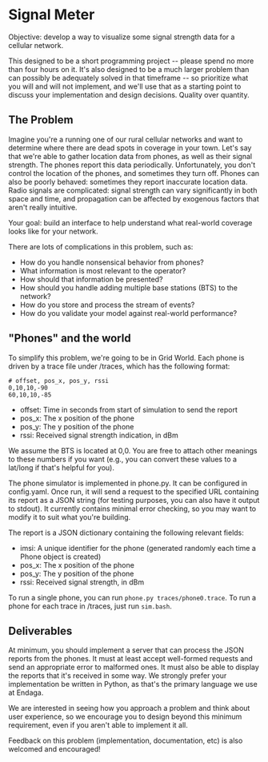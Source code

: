 Signal Meter
============

Objective: develop a way to visualize some signal strength data for a cellular
network.

This designed to be a short programming project -- please spend no more than
four hours on it. It's also designed to be a much larger problem than can
possibly be adequately solved in that timeframe -- so prioritize what you will
and will not implement, and we'll use that as a starting point to discuss your
implementation and design decisions. Quality over quantity.

The Problem
-----------

Imagine you're a running one of our rural cellular networks and want to
determine where there are dead spots in coverage in your town. Let's say that
we're able to gather location data from phones, as well as their signal
strength. The phones report this data periodically. Unfortunately, you don't
control the location of the phones, and sometimes they turn off. Phones can
also be poorly behaved: sometimes they report inaccurate location data. Radio
signals are complicated: signal strength can vary significantly in both space
and time, and propagation can be affected by exogenous factors that aren't
really intuitive.

Your goal: build an interface to help understand what real-world coverage looks
like for your network.

There are lots of complications in this problem, such as:
- How do you handle nonsensical behavior from phones?
- What information is most relevant to the operator?
- How should that information be presented?
- How should you handle adding multiple base stations (BTS) to the network?
- How do you store and process the stream of events?
- How do you validate your model against real-world performance?

"Phones" and the world
----------------------

To simplify this problem, we're going to be in Grid World. Each phone is driven
by a trace file under /traces, which has the following format:

    # offset, pos_x, pos_y, rssi
    0,10,10,-90
    60,10,10,-85

- offset: Time in seconds from start of simulation to send the report
- pos_x: The x position of the phone
- pos_y: The y position of the phone
- rssi:  Received signal strength indication, in dBm

We assume the BTS is located at 0,0. You are free to attach other meanings to
these numbers if you want (e.g., you can convert these values to a lat/long if
that's helpful for you).

The phone simulator is implemented in phone.py. It can be configured in
config.yaml. Once run, it will send a request to the specified URL containing
its report as a JSON string (for testing purposes, you can also have it output
to stdout). It currently contains minimal error checking, so you may want to
modify it to suit what you're building.

The report is a JSON dictionary containing the following relevant fields:

- imsi: A unique identifier for the phone (generated randomly each time a Phone
      object is created)
- pos_x: The x position of the phone
- pos_y: The y position of the phone
- rssi: Received signal strength, in dBm

To run a single phone, you can run `phone.py traces/phone0.trace`. To run a
phone for each trace in /traces, just run `sim.bash`.

Deliverables
------------
At minimum, you should implement a server that can process the JSON reports
from the phones. It must at least accept well-formed requests and send an
appropriate error to malformed ones. It must also be able to display the
reports that it's received in some way. We strongly prefer your implementation
be written in Python, as that's the primary language we use at Endaga.

We are interested in seeing how you approach a problem and think about user
experience, so we encourage you to design beyond this minimum requirement, even
if you aren't able to implement it all.

Feedback on this problem (implementation, documentation, etc) is also welcomed
and encouraged!
